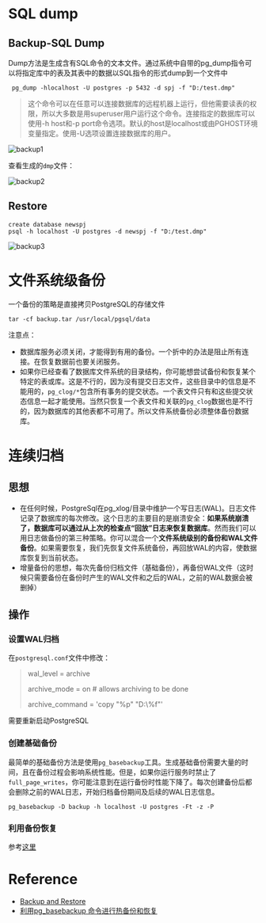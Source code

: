 # SQL dump

## Backup-SQL Dump

Dump方法是生成含有SQL命令的文本文件。通过系统中自带的pg_dump指令可以将指定库中的表及其表中的数据以SQL指令的形式dump到一个文件中

```
 pg_dump -hlocalhost -U postgres -p 5432 -d spj -f "D:/test.dmp"
```

> 这个命令可以在任意可以连接数据库的远程机器上运行，但他需要读表的权限，所以大多数是用superuser用户运行这个命令。连接指定的数据库可以使用-h host和-p port命令选项。默认的host是localhost或由PGHOST环境变量指定。使用-U选项设置连接数据库的用户。

![backup1](/images/backup1.png)

查看生成的`dmp`文件：

![backup2](/images/backup2.png)

## Restore

```
create database newspj
psql -h localhost -U postgres -d newspj -f "D:/test.dmp"
```

![backup3](/images/backup3.png)

# 文件系统级备份

一个备份的策略是直接拷贝PostgreSQL的存储文件

```
tar -cf backup.tar /usr/local/pgsql/data  
```

注意点：

- 数据库服务必须关闭，才能得到有用的备份。一个折中的办法是阻止所有连接。在恢复数据前也要关闭服务。
- 如果你已经查看了数据库文件系统的目录结构，你可能想尝试备份和恢复某个特定的表或库。这是不行的，因为没有提交日志文件，这些目录中的信息是不能用的，`pg_clog/*`包含所有事务的提交状态。一个表文件只有和这些提交状态信息一起才能使用。当然只恢复一个表文件和关联的`pg_clog`数据也是不行的，因为数据库的其他表都不可用了。所以文件系统备份必须整体备份数据库。

# 连续归档

## 思想

- 在任何时候，PostgreSql在pg_xlog/目录中维护一个写日志(WAL)。日志文件记录了数据库的每次修改。这个日志的主要目的是崩溃安全：**如果系统崩溃了，数据库可以通过从上次的检查点“回放”日志来恢复数据库**。然而我们可以用日志做备份的第三种策略。你可以混合一个**文件系统级别的备份和WAL文件备份**。如果需要恢复，我们先恢复文件系统备份，再回放WAL的内容，使数据库恢复到当前状态。
- 增量备份的思想，每次先备份归档文件（基础备份），再备份WAL文件（这时候只需要备份在备份时产生的WAL文件和之后的WAL，之前的WAL数据会被删掉）

## 操作

### 设置WAL归档

在`postgresql.conf`文件中修改：

> wal_level = archive 
>
> archive_mode = on               # allows archiving to be done
>
> archive_command = 'copy "%p" "D:\\%f"'

需要重新启动PostgreSQL

### 创建基础备份

最简单的基础备份方法是使用`pg_basebackup`工具。生成基础备份需要大量的时间，且在备份过程会影响系统性能。但是，如果你运行服务时禁止了`full_page_writes`，你可能注意到在运行备份时性能下降了。每次创建备份后都会删除之前的WAL日志，开始归档备份期间及后续的WAL日志信息。

```
pg_basebackup -D backup -h localhost -U postgres -Ft -z -P
```

### 利用备份恢复

参考[这里](http://blog.chinaunix.net/uid-7270462-id-3531612.html)

# Reference

- [Backup and Restore](https://www.postgresql.org/docs/current/backup.html)
- [利用pg_basebackup 命令进行热备份和恢复](http://blog.chinaunix.net/uid-7270462-id-3531612.html)

